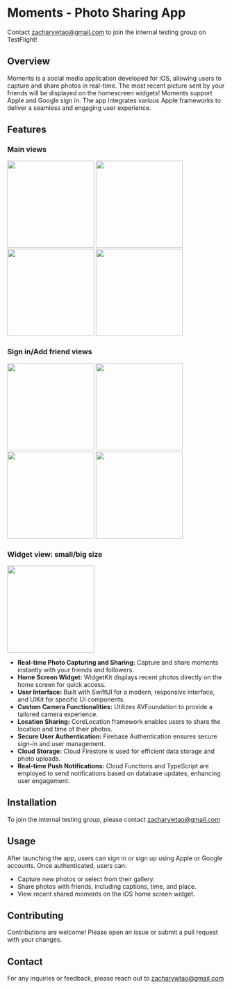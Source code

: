 # Moments - Photo Sharing App

Contact zacharywtao@gmail.com to join the internal testing group on TestFlight!

## Overview
Moments is a social media application developed for iOS, allowing users to capture and share photos in real-time. The most recent picture sent by your friends will be displayed on the homescreen widgets! Moments support Apple and Google sign in. The app integrates various Apple frameworks to deliver a seamless and engaging user experience.

## Features

### Main views 
<p float="left">
  <img src="https://github.com/user-attachments/assets/8c0f5db8-0eb8-4a65-b84a-0ac437ce75db" width="200" />
  <img src="https://github.com/user-attachments/assets/2da80246-7c14-44ce-a53c-b52297c09327" width="200" />
  <img src="https://github.com/user-attachments/assets/b8741cc0-70ae-4b37-b669-56a49d9445ef" width="200" />
  <img src="https://github.com/user-attachments/assets/c297d88c-f4b8-47e4-ab13-d2df3f93db88" width="200" />
</p>

### Sign in/Add friend views
<p float="left">
  <img src="https://github.com/user-attachments/assets/99c10a06-61f3-4474-b50e-444aac37c1c3" width="200" />
  <img src="https://github.com/user-attachments/assets/3e6877fa-e226-40f8-b4bb-e45873c411fb" width="200" /> 
  <img src="https://github.com/user-attachments/assets/9bc48b0c-3060-414b-80ca-b47ffec8ec14" width="200" />
  <img src="https://github.com/user-attachments/assets/61373b62-bc22-4e00-b628-facbc7afd52c" width="200" />
</p>

### Widget view: small/big size
<p float="left">
  <img src="https://github.com/user-attachments/assets/0c56d8a6-62a4-48b3-86a9-6bd4231c9849" width="200" />
</p>

- **Real-time Photo Capturing and Sharing:** Capture and share moments instantly with your friends and followers.
- **Home Screen Widget:** WidgetKit displays recent photos directly on the home screen for quick access.
- **User Interface:** Built with SwiftUI for a modern, responsive interface, and UIKit for specific UI components.
- **Custom Camera Functionalities:** Utilizes AVFoundation to provide a tailored camera experience.
- **Location Sharing:** CoreLocation framework enables users to share the location and time of their photos.
- **Secure User Authentication:** Firebase Authentication ensures secure sign-in and user management.
- **Cloud Storage:** Cloud Firestore is used for efficient data storage and photo uploads.
- **Real-time Push Notifications:** Cloud Functions and TypeScript are employed to send notifications based on database updates, enhancing user engagement.

## Installation

To join the internal testing group, please contact zacharywtao@gmail.com

## Usage

After launching the app, users can sign in or sign up using Apple or Google accounts. Once authenticated, users can:

- Capture new photos or select from their gallery.
- Share photos with friends, including captions, time, and place.
- View recent shared moments on the iOS home screen widget.

## Contributing

Contributions are welcome! Please open an issue or submit a pull request with your changes.

## Contact

For any inquiries or feedback, please reach out to zacharywtao@gmail.com


